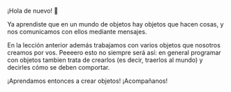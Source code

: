 ¡Hola de nuevo! :wave:

Ya aprendiste que en un mundo de objetos hay objetos que hacen cosas, y nos comunicamos con ellos mediante mensajes. 

En la lección anterior además trabajamos con varios objetos que nosotros creamos por vos. Peeeero esto no siempre será así: en general programar con objetos tambien trata de crearlos (es decir, traerlos al mundo) y decirles cómo se deben comportar.

¡Aprendamos entonces a crear objetos! ¡Acompañanos!

